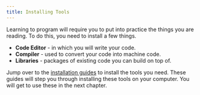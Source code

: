 ```yaml
---
title: Installing Tools
---
```


Learning to program will require you to put into practice the things you are reading. To do this, you need to install a few things.

- **Code Editor** - in which you will write your code.
- **Compiler** - used to convert your code into machine code.
- **Libraries** - packages of existing code you can build on top of.

Jump over to the [installation guides](/book/appendix/0-installation/0-overview) to install the tools you need. These guides will step you through installing these tools on your computer. You will get to use these in the next chapter.
